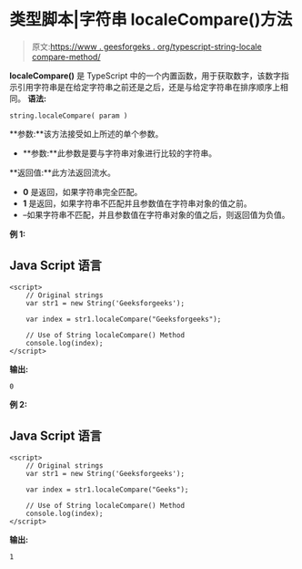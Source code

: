# 类型脚本|字符串 localeCompare()方法

> 原文:[https://www . geesforgeks . org/typescript-string-locale compare-method/](https://www.geeksforgeeks.org/typescript-string-localecompare-method/)

**localeCompare()** 是 TypeScript 中的一个内置函数，用于获取数字，该数字指示引用字符串是在给定字符串之前还是之后，还是与给定字符串在排序顺序上相同。
**语法:**

```
string.localeCompare( param ) 

```

**参数:**该方法接受如上所述的单个参数。

*   **参数:**此参数是要与字符串对象进行比较的字符串。

**返回值:**此方法返回流水。

*   **0** 是返回，如果字符串完全匹配。
*   **1** 是返回，如果字符串不匹配并且参数值在字符串对象的值之前。
*   –如果字符串不匹配，并且参数值在字符串对象的值之后，则返回值为负值。

**例 1:**

## Java Script 语言

```
<script>
    // Original strings
    var str1 = new String('Geeksforgeeks'); 

    var index = str1.localeCompare("Geeksforgeeks");

    // Use of String localeCompare() Method
    console.log(index);
</script>
```

**输出:**

```
0

```

**例 2:**

## Java Script 语言

```
<script>
    // Original strings
    var str1 = new String('Geeksforgeeks'); 

    var index = str1.localeCompare("Geeks");

    // Use of String localeCompare() Method
    console.log(index);
</script>
```

**输出:**

```
1

```